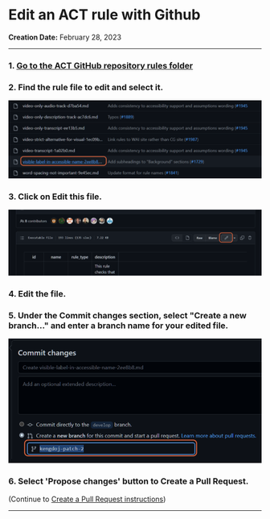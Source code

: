 # Edit an ACT rule with Github

__Creation Date:__ February 28, 2023  

***

### 1. [Go to the ACT GitHub repository rules folder](https://github.com/act-rules/act-rules.github.io/tree/develop/_rules)

### 2. Find the rule file to edit and select it.
![A sample file is selected from the rules folder.](/images/folderfilelist.png)

### 3. Click on Edit this file.
![The edit button, which looks like a pencil, is highlighted. ](/images/editbutton.png)

### 4. Edit the file.

### 5. Under the Commit changes section, select "Create a new branch..." and enter a branch name for your edited file.
![The second radio button, Create a new branch, is selected.](/images/createnewbranch.png)

### 6. Select 'Propose changes' button to Create a Pull Request.

(Continue to [Create a Pull Request instructions](create_a_pr.md))


***


